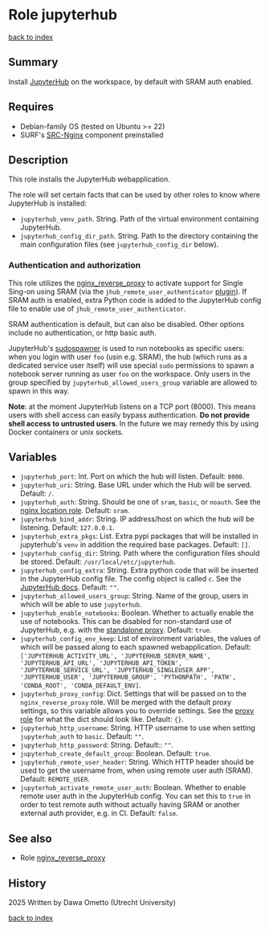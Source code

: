 # Role jupyterhub
[back to index](../index.md#Roles)

## Summary

Install [JupyterHub](https://jupyterhub.readthedocs.io/en/stable/) on the workspace, by default with SRAM auth enabled.

## Requires

- Debian-family OS (tested on Ubuntu >= 22)
- SURF's [SRC-Nginx](https://gitlab.com/rsc-surf-nl/plugins/plugin-nginx) component preinstalled

## Description

This role installs the JupyterHub webapplication.

The role will set certain facts that can be used by other roles to know where JupyterHub is installed: 

- `jupyterhub_venv_path`. String. Path of the virtual environment containing JupyterHub.
- `jupyterhub_config_dir_path`. String. Path to the directory containing the main configuration files (see `jupyterhub_config_dir` below).

### Authentication and authorization

This role utilizes the [nginx_reverse_proxy](./nginx_reverse_proxy.md) to activate support for Single Sing-on using SRAM (via the `jhub_remote_user_authenticator` [plugin](https://github.com/cwaldbieser/jhub_remote_user_authenticator)). If SRAM auth is enabled, extra Python code is added to the JupyterHub config file to enable use of `jhub_remote_user_authenticator`.

SRAM authentication is default, but can also be disabled. Other options include no authentication, or http basic auth.

JupyterHub's [sudospawner](https://github.com/jupyterhub/sudospawner) is used to run notebooks as specific users: when you login with user `foo` (usin e.g. SRAM), the hub (which runs as a dedicated service user itself) will use special `sudo` permissions to spawn a notebook server running as user `foo` on the workspace. Only users in the group specified by `jupyterhub_allowed_users_group` variable are allowed to spawn in this way.

**Note**: at the moment JupyterHub listens on a TCP port (8000). This means users with shell access can easily bypass authentication. **Do not provide shell access to untrusted users**. In the future we may remedy this by using Docker containers or unix sockets.

## Variables

- `jupyterhub_port`: Int. Port on which the hub will listen. Default: `8000`.
- `jupyterhub_uri`: String. Base URL under which the Hub will be served. Default: `/`.
- `jupyterhub_auth`: String. Should be one of `sram`, `basic`, or `noauth`. See the [nginx location role](./nginx_location.md). Default: `sram`.
- `jupyterhub_bind_addr`: String. IP address/host on which the hub will be listening. Default: `127.0.0.1`.
- `jupyterhub_extra_pkgs`: List. Extra pypi packages that will be installed in jupyterhub's `venv` in addition the required base packages. Default: `[]`.
- `jupyterhub_config_dir`: String.  Path where the configuration files should be stored. Default: `/usr/local/etc/jupyterhub`.
- `jupyterhub_config_extra`: String. Extra python code that will be inserted in the JupyterHub config file. The config object is called `c`. See the [JupyterHub docs](https://jupyterhub.readthedocs.io/en/5.2.1/reference/api/app.html). Default: `""`.
- `jupyterhub_allowed_users_group`: String. Name of the group, users in which will be able to use `jupyterhub`.
- `jupyterhub_enable_notebooks`: Boolean. Whether to actually enable the use of notebooks. This can be disabled for non-standard use of JupyterHub, e.g. with the [standalone proxy](./jupyterhub_standalone_proxy.md). Default: `true`.
- `jupyterhub_config_env_keep`: List of environment variables, the values of which will be passed along to each spawned webapplication. Default: `['JUPYTERHUB_ACTIVITY_URL', 'JUPYTERHUB_SERVER_NAME', 'JUPYTERHUB_API_URL', 'JUPYTERHUB_API_TOKEN', 'JUPYTERHUB_SERVICE_URL', 'JUPYTERHUB_SINGLEUSER_APP', 'JUPYTERHUB_USER', 'JUPYTERHUB_GROUP', 'PYTHONPATH', 'PATH', 'CONDA_ROOT', 'CONDA_DEFAULT_ENV]`.
- `jupyterhub_proxy_config`: Dict. Settings that will be passed on to the `nginx_reverse_proxy` role. Will be merged with the default proxy settings, so this variable allows you to override settings. See the [proxy role](./nginx_reverse_proxy.md) for what the dict should look like. Default: `{}`.
- `jupyterhub_http_username`: String. HTTP username to use when setting `jupyterhub_auth` to `basic`. Default: `""`.
- `jupyterhub_http_password`: String. Default:: `""`.
- `jupyterhub_create_default_group`: Boolean. Default: `true`.
- `jupyterhub_remote_user_header`: String. Which HTTP header should be used to get the username from, when using remote user auth (SRAM). Default: `REMOTE_USER`.
- `jupyterhub_activate_remote_user_auth`: Boolean. Whether to enable remote user auth in the JupyterHub config. You can set this to `true` in order to test remote auth without actually having SRAM or another external auth provider, e.g. in CI. Default: `false`.

## See also

- Role [nginx_reverse_proxy](./nginx_reverse_proxy.md)

## History
2025 Written by Dawa Ometto (Utrecht University)

[back to index](../index.md#Roles)
